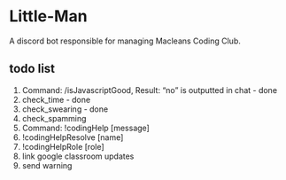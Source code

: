 # Little-Man
A discord bot responsible for managing Macleans Coding Club.

## todo list
1. Command: /isJavascriptGood, Result: “no” is outputted in chat - done
2. check_time - done
3. check_swearing - done
4. check_spamming
5. Command: !codingHelp [message]
6. !codingHelpResolve [name]
7. !codingHelpRole [role]
8. link google classroom updates
9. send warning